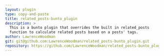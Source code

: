 ```yaml
---
layout: plugin
type: copy-and-paste
title: related_posts-bunto_plugin
description: >
  This is a bunto plugin that overrides the built in related_posts
  function to calculate related posts based on a posts' tags.
author: LawrenceWoodman
git: git@github.com:LawrenceWoodman/related_posts-bunto_plugin.git
repository: https://github.com/LawrenceWoodman/related_posts-bunto_plugin
---
```

